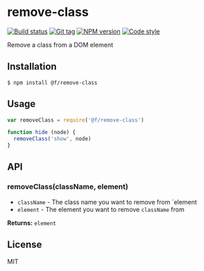 
# remove-class

[![Build status][travis-image]][travis-url]
[![Git tag][git-image]][git-url]
[![NPM version][npm-image]][npm-url]
[![Code style][standard-image]][standard-url]

Remove a class from a DOM element

## Installation

    $ npm install @f/remove-class

## Usage

```js
var removeClass = require('@f/remove-class')

function hide (node) {
  removeClass('show', node)
}
```

## API

### removeClass(className, element)

- `className` - The class name you want to remove from `element
- `element` - The element you want to remove `className` from

**Returns:** `element`

## License

MIT

[travis-image]: https://img.shields.io/travis/micro-js/remove-class.svg?style=flat-square
[travis-url]: https://travis-ci.org/micro-js/remove-class
[git-image]: https://img.shields.io/github/tag/micro-js/remove-class.svg?style=flat-square
[git-url]: https://github.com/micro-js/remove-class
[standard-image]: https://img.shields.io/badge/code%20style-standard-brightgreen.svg?style=flat-square
[standard-url]: https://github.com/feross/standard
[npm-image]: https://img.shields.io/npm/v/@f/remove-class.svg?style=flat-square
[npm-url]: https://npmjs.org/package/@f/remove-class
